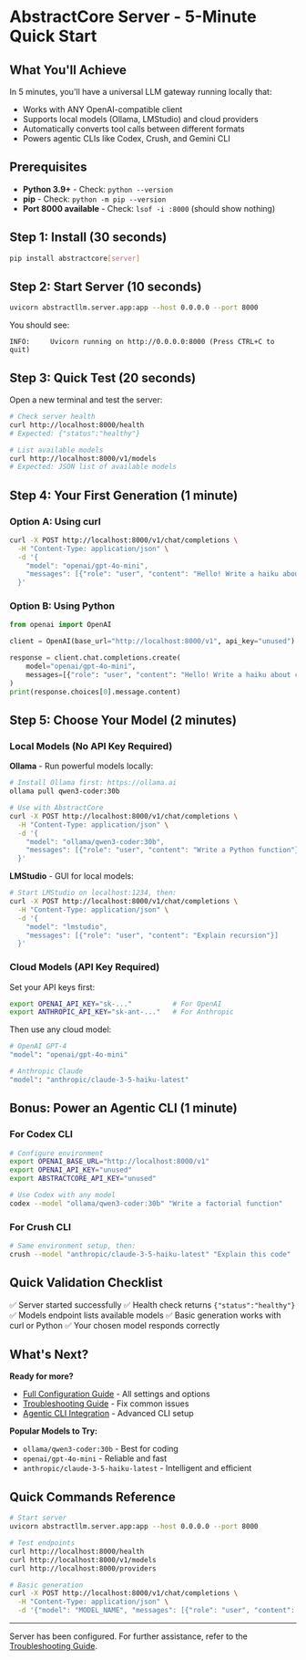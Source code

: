 # AbstractCore Server - 5-Minute Quick Start

## What You'll Achieve

In 5 minutes, you'll have a universal LLM gateway running locally that:
- Works with ANY OpenAI-compatible client
- Supports local models (Ollama, LMStudio) and cloud providers
- Automatically converts tool calls between different formats
- Powers agentic CLIs like Codex, Crush, and Gemini CLI

## Prerequisites

- **Python 3.9+** - Check: `python --version`
- **pip** - Check: `python -m pip --version`
- **Port 8000 available** - Check: `lsof -i :8000` (should show nothing)

## Step 1: Install (30 seconds)

```bash
pip install abstractcore[server]
```

## Step 2: Start Server (10 seconds)

```bash
uvicorn abstractllm.server.app:app --host 0.0.0.0 --port 8000
```

You should see:
```
INFO:     Uvicorn running on http://0.0.0.0:8000 (Press CTRL+C to quit)
```

## Step 3: Quick Test (20 seconds)

Open a new terminal and test the server:

```bash
# Check server health
curl http://localhost:8000/health
# Expected: {"status":"healthy"}

# List available models
curl http://localhost:8000/v1/models
# Expected: JSON list of available models
```

## Step 4: Your First Generation (1 minute)

### Option A: Using curl

```bash
curl -X POST http://localhost:8000/v1/chat/completions \
  -H "Content-Type: application/json" \
  -d '{
    "model": "openai/gpt-4o-mini",
    "messages": [{"role": "user", "content": "Hello! Write a haiku about coding."}]
  }'
```

### Option B: Using Python

```python
from openai import OpenAI

client = OpenAI(base_url="http://localhost:8000/v1", api_key="unused")

response = client.chat.completions.create(
    model="openai/gpt-4o-mini",
    messages=[{"role": "user", "content": "Hello! Write a haiku about coding."}]
)
print(response.choices[0].message.content)
```

## Step 5: Choose Your Model (2 minutes)

### Local Models (No API Key Required)

**Ollama** - Run powerful models locally:
```bash
# Install Ollama first: https://ollama.ai
ollama pull qwen3-coder:30b

# Use with AbstractCore
curl -X POST http://localhost:8000/v1/chat/completions \
  -H "Content-Type: application/json" \
  -d '{
    "model": "ollama/qwen3-coder:30b",
    "messages": [{"role": "user", "content": "Write a Python function"}]
  }'
```

**LMStudio** - GUI for local models:
```bash
# Start LMStudio on localhost:1234, then:
curl -X POST http://localhost:8000/v1/chat/completions \
  -H "Content-Type: application/json" \
  -d '{
    "model": "lmstudio",
    "messages": [{"role": "user", "content": "Explain recursion"}]
  }'
```

### Cloud Models (API Key Required)

Set your API keys first:
```bash
export OPENAI_API_KEY="sk-..."          # For OpenAI
export ANTHROPIC_API_KEY="sk-ant-..."   # For Anthropic
```

Then use any cloud model:
```bash
# OpenAI GPT-4
"model": "openai/gpt-4o-mini"

# Anthropic Claude
"model": "anthropic/claude-3-5-haiku-latest"
```

## Bonus: Power an Agentic CLI (1 minute)

### For Codex CLI

```bash
# Configure environment
export OPENAI_BASE_URL="http://localhost:8000/v1"
export OPENAI_API_KEY="unused"
export ABSTRACTCORE_API_KEY="unused"

# Use Codex with any model
codex --model "ollama/qwen3-coder:30b" "Write a factorial function"
```

### For Crush CLI

```bash
# Same environment setup, then:
crush --model "anthropic/claude-3-5-haiku-latest" "Explain this code"
```

## Quick Validation Checklist

✅ Server started successfully
✅ Health check returns `{"status":"healthy"}`
✅ Models endpoint lists available models
✅ Basic generation works with curl or Python
✅ Your chosen model responds correctly

## What's Next?

**Ready for more?**
- [Full Configuration Guide](server-configuration.md) - All settings and options
- [Troubleshooting Guide](server-troubleshooting.md) - Fix common issues
- [Agentic CLI Integration](codex-cli-integration.md) - Advanced CLI setup

**Popular Models to Try:**
- `ollama/qwen3-coder:30b` - Best for coding
- `openai/gpt-4o-mini` - Reliable and fast
- `anthropic/claude-3-5-haiku-latest` - Intelligent and efficient

## Quick Commands Reference

```bash
# Start server
uvicorn abstractllm.server.app:app --host 0.0.0.0 --port 8000

# Test endpoints
curl http://localhost:8000/health
curl http://localhost:8000/v1/models
curl http://localhost:8000/providers

# Basic generation
curl -X POST http://localhost:8000/v1/chat/completions \
  -H "Content-Type: application/json" \
  -d '{"model": "MODEL_NAME", "messages": [{"role": "user", "content": "Hello"}]}'
```

---

Server has been configured. For further assistance, refer to the [Troubleshooting Guide](server-troubleshooting.md).